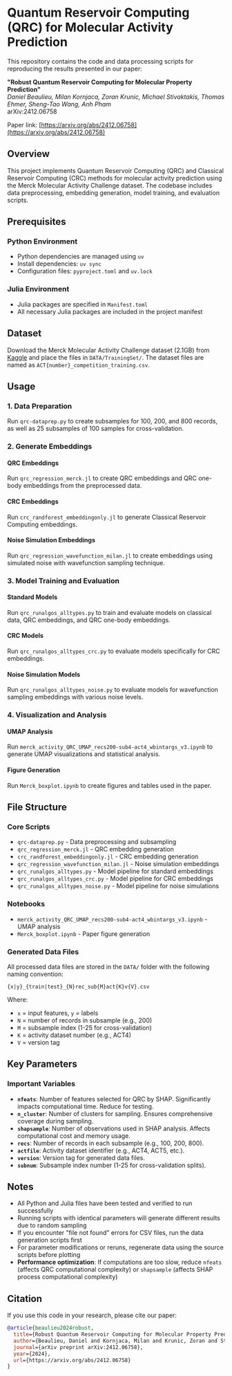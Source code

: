 # Quantum Reservoir Computing (QRC) for Molecular Activity Prediction

This repository contains the code and data processing scripts for reproducing the results presented in our paper:

**"Robust Quantum Reservoir Computing for Molecular Property Prediction"**  
*Daniel Beaulieu, Milan Kornjaca, Zoran Krunic, Michael Stivaktakis, Thomas Ehmer, Sheng-Tao Wang, Anh Pham*  
arXiv:2412.06758

Paper link: [https://arxiv.org/abs/2412.06758](https://arxiv.org/abs/2412.06758)

## Overview

This project implements Quantum Reservoir Computing (QRC) and Classical Reservoir Computing (CRC) methods for molecular activity prediction using the Merck Molecular Activity Challenge dataset. The codebase includes data preprocessing, embedding generation, model training, and evaluation scripts.

## Prerequisites

### Python Environment

- Python dependencies are managed using `uv`
- Install dependencies: `uv sync`
- Configuration files: `pyproject.toml` and `uv.lock`

### Julia Environment

- Julia packages are specified in `Manifest.toml`
- All necessary Julia packages are included in the project manifest

## Dataset

Download the Merck Molecular Activity Challenge dataset (2.1GB) from [Kaggle](https://www.kaggle.com/competitions/MerckActivity/overview) and place the files in `DATA/TrainingSet/`. The dataset files are named as `ACT{number}_competition_training.csv`.

## Usage

### 1. Data Preparation

Run `qrc-dataprep.py` to create subsamples for 100, 200, and 800 records, as well as 25 subsamples of 100 samples for cross-validation.

### 2. Generate Embeddings

#### QRC Embeddings

Run `qrc_regression_merck.jl` to create QRC embeddings and QRC one-body embeddings from the preprocessed data.

#### CRC Embeddings

Run `crc_randforest_embeddingonly.jl` to generate Classical Reservoir Computing embeddings.

#### Noise Simulation Embeddings

Run `qrc_regression_wavefunction_milan.jl` to create embeddings using simulated noise with wavefunction sampling technique.

### 3. Model Training and Evaluation

#### Standard Models

Run `qrc_runalgos_alltypes.py` to train and evaluate models on classical data, QRC embeddings, and QRC one-body embeddings.

#### CRC Models

Run `qrc_runalgos_alltypes_crc.py` to evaluate models specifically for CRC embeddings.

#### Noise Simulation Models

Run `qrc_runalgos_alltypes_noise.py` to evaluate models for wavefunction sampling embeddings with various noise levels.

### 4. Visualization and Analysis

#### UMAP Analysis

Run `merck_activity_QRC_UMAP_recs200-sub4-act4_wbintargs_v3.ipynb` to generate UMAP visualizations and statistical analysis.

#### Figure Generation

Run `Merck_boxplot.ipynb` to create figures and tables used in the paper.

## File Structure

### Core Scripts

- `qrc-dataprep.py` - Data preprocessing and subsampling
- `qrc_regression_merck.jl` - QRC embedding generation
- `crc_randforest_embeddingonly.jl` - CRC embedding generation
- `qrc_regression_wavefunction_milan.jl` - Noise simulation embeddings
- `qrc_runalgos_alltypes.py` - Model pipeline for standard embeddings
- `qrc_runalgos_alltypes_crc.py` - Model pipeline for CRC embeddings
- `qrc_runalgos_alltypes_noise.py` - Model pipeline for noise simulations

### Notebooks

- `merck_activity_QRC_UMAP_recs200-sub4-act4_wbintargs_v3.ipynb` - UMAP analysis
- `Merck_boxplot.ipynb` - Paper figure generation

### Generated Data Files

All processed data files are stored in the `DATA/` folder with the following naming convention:

```text
{x|y}_{train|test}_{N}rec_sub{M}act{K}v{V}.csv
```

Where:

- `x` = input features, `y` = labels
- `N` = number of records in subsample (e.g., 200)
- `M` = subsample index (1-25 for cross-validation)
- `K` = activity dataset number (e.g., ACT4)
- `V` = version tag

## Key Parameters

### Important Variables

- **`nfeats`**: Number of features selected for QRC by SHAP. Significantly impacts computational time. Reduce for testing.
- **`n_cluster`**: Number of clusters for sampling. Ensures comprehensive coverage during sampling.
- **`shapsample`**: Number of observations used in SHAP analysis. Affects computational cost and memory usage.
- **`recs`**: Number of records in each subsample (e.g., 100, 200, 800).
- **`actfile`**: Activity dataset identifier (e.g., ACT4, ACT5, etc.).
- **`version`**: Version tag for generated data files.
- **`subnum`**: Subsample index number (1-25 for cross-validation splits).

## Notes

- All Python and Julia files have been tested and verified to run successfully
- Running scripts with identical parameters will generate different results due to random sampling
- If you encounter "file not found" errors for CSV files, run the data generation scripts first
- For parameter modifications or reruns, regenerate data using the source scripts before plotting
- **Performance optimization**: If computations are too slow, reduce `nfeats` (affects QRC computational complexity) or `shapsample` (affects SHAP process computational complexity)

## Citation

If you use this code in your research, please cite our paper:

```bibtex
@article{beaulieu2024robust,
  title={Robust Quantum Reservoir Computing for Molecular Property Prediction},
  author={Beaulieu, Daniel and Kornjaca, Milan and Krunic, Zoran and Stivaktakis, Michael and Ehmer, Thomas and Wang, Sheng-Tao and Pham, Anh},
  journal={arXiv preprint arXiv:2412.06758},
  year={2024},
  url={https://arxiv.org/abs/2412.06758}
}
```


